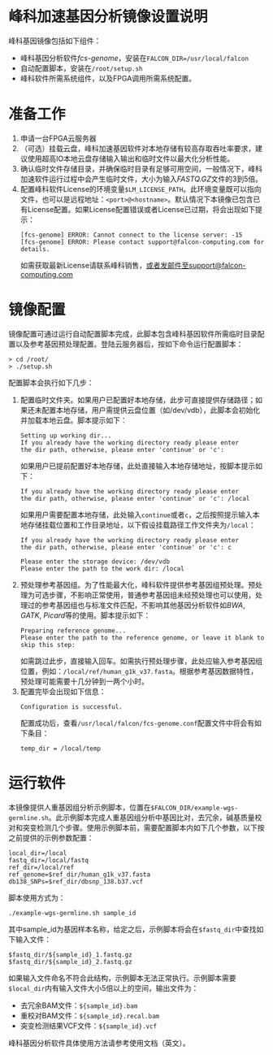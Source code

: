 # 峰科加速基因分析镜像设置说明

峰科基因镜像包括如下组件：
- 峰科基因分析软件*fcs-genome*，安装在`FALCON_DIR=/usr/local/falcon`
- 自动配置脚本，安装在`/root/setup.sh`
- 峰科软件所需系统组件，以及FPGA调用所需系统配置。

# 准备工作

1. 申请一台FPGA云服务器
1. （可选）挂载云盘，峰科加速基因软件对本地存储有较高存取吞吐率要求，建议使用超高IO本地云盘存储输入输出和临时文件以最大化分析性能。
1. 确认临时文件存储目录，并确保临时目录有足够可用空间，一般情况下，峰科加速软件运行过程中会产生临时文件，大小为输入*FASTQ.GZ*文件的3到5倍。
1. 配置峰科软件License的环境变量`$LM_LICENSE_PATH`。此环境变量既可以指向文件，也可以是远程地址：`<port>@<hostname>`。默认情况下本镜像已包含已有License配置。如果License配置错误或者License已过期，将会出现如下提示：
    ```
    [fcs-genome] ERROR: Cannot connect to the license server: -15
    [fcs-genome] ERROR: Please contact support@falcon-computing.com for details.
    ```
    如需获取最新License请联系峰科销售，或者发邮件至support@falcon-computing.com

# 镜像配置
镜像配置可通过运行自动配置脚本完成，此脚本包含峰科基因软件所需临时目录配置以及参考基因预处理配置。登陆云服务器后，按如下命令运行配置脚本：
```
> cd /root/
> ./setup.sh
```

配置脚本会执行如下几步：
1. 配置临时文件夹。如果用户已配置好本地存储，此步可直接提供存储路径；如果还未配置本地存储，用户需提供云盘位置（如/dev/vdb），此脚本会初始化并加载本地云盘。脚本提示如下：
    ```
    Setting up working dir...
    If you already have the working directory ready please enter
    the dir path, otherwise, please enter 'continue' or 'c':
    ```
    如果用户已提前配置好本地存储，此处直接输入本地存储地址，按脚本提示如下：
    ```
    If you already have the working directory ready please enter
    the dir path, otherwise, please enter 'continue' or 'c': /local
    ```
    如果用户需要配置本地存储，此处输入`continue`或者`c`，之后按照提示输入本地存储挂载位置和工作目录地址，以下假设挂载路径工作文件夹为`/local`：
    ```
    If you already have the working directory ready please enter
    the dir path, otherwise, please enter 'continue' or 'c': c

    Please enter the storage device: /dev/vdb
    Please enter the path to the work dir: /local
    ```
1. 预处理参考基因组。为了性能最大化，峰科软件提供参考基因组预处理。预处理为可选步骤，不影响正常使用，普通参考基因组未经预处理也可以使用，处理过的参考基因组也与标准文件匹配，不影响其他基因分析软件如*BWA*, *GATK*, *Picard*等的使用。脚本提示如下：
    ```
    Preparing reference genome...
    Please enter the path to the reference genome, or leave it blank to skip this step:
    ```
    如需跳过此步，直接输入回车。如需执行预处理步骤，此处应输入参考基因组位置，例如：`/local/ref/human_g1k_v37.fasta`。根据参考基因数据特性，预处理可能需要十几分钟到一两个小时。
1. 配置完毕会出现如下信息：
    ```
    Configuration is successful.
    ```
    配置成功后，查看`/usr/local/falcon/fcs-genome.conf`配置文件中将会有如下条目：
    ```
    temp_dir = /local/temp
    ```

# 运行软件
本镜像提供人重基因组分析示例脚本，位置在`$FALCON_DIR/example-wgs-germline.sh`。此示例脚本完成人重基因组分析中基因比对，去冗余，碱基质量校对和突变检测几个步骤。使用示例脚本前，需要配置脚本内如下几个参数，以下按之前提供的示例参数配置：
```
local_dir=/local
fastq_dir=/local/fastq
ref_dir=/local/ref
ref_genome=$ref_dir/human_g1k_v37.fasta
db138_SNPs=$ref_dir/dbsnp_138.b37.vcf
```

脚本使用方式为：
```
./example-wgs-germline.sh sample_id
```
其中sample_id为基因样本名称，给定之后，示例脚本将会在`$fastq_dir`中查找如下输入文件：
```
$fastq_dir/${sample_id}_1.fastq.gz
$fastq_dir/${sample_id}_2.fastq.gz
```
如果输入文件命名不符合此结构，示例脚本无法正常执行。示例脚本需要`$local_dir`内有输入文件大小5倍以上的空间，输出文件为：
- 去冗余BAM文件：`${sample_id}.bam`
- 重校对BAM文件：`${sample_id}.recal.bam`
- 突变检测结果VCF文件：`${sample_id}.vcf`

峰科基因分析软件具体使用方法请参考使用文档（英文）。
